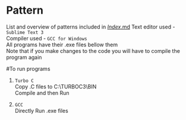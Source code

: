 # Pattern  
List and overview of patterns included in [_Index_.md](
        Pattern/_Index_.md
      ) 
Text editor used - `Sublime Text 3`   
Compiler used - `GCC for Windows`  
All programs have their .exe files bellow them   
Note that if you make changes to the code you will have to compile the program again     
  

#To run programs  

1. `Turbo C`  
Copy .C files to C:\TURBOC3\BIN  
Compile and then Run  



2. `GCC`   
Directly Run .exe files  

